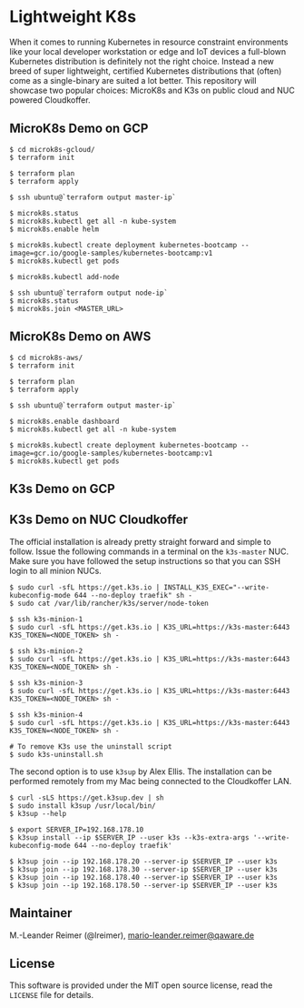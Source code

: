 # Lightweight K8s

When it comes to running Kubernetes in resource constraint environments like your local developer workstation or edge and IoT devices a full-blown Kubernetes distribution is definitely not the right choice. Instead a new breed of super lightweight, certified Kubernetes distributions that (often) come as a single-binary are suited a lot better. This repository will showcase two popular choices: MicroK8s and K3s on public cloud and NUC powered Cloudkoffer.

## MicroK8s Demo on GCP

```
$ cd microk8s-gcloud/
$ terraform init

$ terraform plan
$ terraform apply

$ ssh ubuntu@`terraform output master-ip`

$ microk8s.status
$ microk8s.kubectl get all -n kube-system
$ microk8s.enable helm

$ microk8s.kubectl create deployment kubernetes-bootcamp --image=gcr.io/google-samples/kubernetes-bootcamp:v1
$ microk8s.kubectl get pods

$ microk8s.kubectl add-node

$ ssh ubuntu@`terraform output node-ip`
$ microk8s.status
$ microk8s.join <MASTER_URL>
```

## MicroK8s Demo on AWS

```
$ cd microk8s-aws/
$ terraform init

$ terraform plan
$ terraform apply

$ ssh ubuntu@`terraform output master-ip`

$ microk8s.enable dashboard
$ microk8s.kubectl get all -n kube-system

$ microk8s.kubectl create deployment kubernetes-bootcamp --image=gcr.io/google-samples/kubernetes-bootcamp:v1
$ microk8s.kubectl get pods
```

## K3s Demo on GCP


## K3s Demo on NUC Cloudkoffer

The official installation is already pretty straight forward and simple to follow.
Issue the following commands in a terminal on the `k3s-master` NUC. Make sure you
have followed the setup instructions so that you can SSH login to all minion NUCs.

```
$ sudo curl -sfL https://get.k3s.io | INSTALL_K3S_EXEC="--write-kubeconfig-mode 644 --no-deploy traefik" sh -
$ sudo cat /var/lib/rancher/k3s/server/node-token

$ ssh k3s-minion-1
$ sudo curl -sfL https://get.k3s.io | K3S_URL=https://k3s-master:6443 K3S_TOKEN=<NODE_TOKEN> sh -

$ ssh k3s-minion-2
$ sudo curl -sfL https://get.k3s.io | K3S_URL=https://k3s-master:6443 K3S_TOKEN=<NODE_TOKEN> sh -

$ ssh k3s-minion-3
$ sudo curl -sfL https://get.k3s.io | K3S_URL=https://k3s-master:6443 K3S_TOKEN=<NODE_TOKEN> sh -

$ ssh k3s-minion-4
$ sudo curl -sfL https://get.k3s.io | K3S_URL=https://k3s-master:6443 K3S_TOKEN=<NODE_TOKEN> sh -

# To remove K3s use the uninstall script
$ sudo k3s-uninstall.sh
```

The second option is to use `k3sup` by Alex Ellis. The installation can be performed remotely
from my Mac being connected to the Cloudkoffer LAN.

```
$ curl -sLS https://get.k3sup.dev | sh
$ sudo install k3sup /usr/local/bin/
$ k3sup --help

$ export SERVER_IP=192.168.178.10
$ k3sup install --ip $SERVER_IP --user k3s --k3s-extra-args '--write-kubeconfig-mode 644 --no-deploy traefik'

$ k3sup join --ip 192.168.178.20 --server-ip $SERVER_IP --user k3s
$ k3sup join --ip 192.168.178.30 --server-ip $SERVER_IP --user k3s
$ k3sup join --ip 192.168.178.40 --server-ip $SERVER_IP --user k3s
$ k3sup join --ip 192.168.178.50 --server-ip $SERVER_IP --user k3s
```

## Maintainer

M.-Leander Reimer (@lreimer), <mario-leander.reimer@qaware.de>

## License

This software is provided under the MIT open source license, read the `LICENSE` file for details.